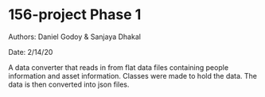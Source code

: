 # 156-project Phase 1
Authors: Daniel Godoy & Sanjaya Dhakal

Date: 2/14/20

A data converter that reads in from flat data files containing people information and asset information. Classes were made to hold the data. The data is then converted into json files.
